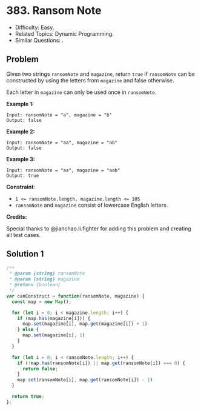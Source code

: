 # 383. Ransom Note

- Difficulty: Easy.
- Related Topics: Dynamic Programming.
- Similar Questions: .

## Problem

Given two strings `ransomNote` and `magazine`, return `true` if `ransomNote` can be constructed by using the letters from `magazine` and false otherwise.

Each letter in `magazine` can only be used once in `ransomNote`.

**Example 1:**
```
Input: ransomNote = "a", magazine = "b"
Output: false
```

**Example 2:**
```
Input: ransomNote = "aa", magazine = "ab"
Output: false
```

**Example 3:**
```
Input: ransomNote = "aa", magazine = "aab"
Output: true
```

**Constraint**:
- `1 <= ransomNote.length, magazine.length <= 105`
- `ransomNote` and `magazine` consist of lowercase English letters.

**Credits:** 

Special thanks to @jianchao.li.fighter for adding this problem and creating all test cases.

## Solution 1

```javascript
/**
 * @param {string} ransomNote
 * @param {string} magazine
 * @return {boolean}
 */
var canConstruct = function(ransomNote, magazine) {
  const map = new Map();

  for (let i = 0; i < magazine.length; i++) {
    if (map.has(magazine[i])) {
      map.set(magazine[i], map.get(magazine[i]) + 1)
    } else {
      map.set(magazine[i], 1)
    }
  }

  for (let i = 0; i < ransomNote.length; i++) {
    if (!map.has(ransomNote[i]) || map.get(ransomNote[i]) === 0) {
      return false;
    }
    map.set(ransomNote[i], map.get(ransomNote[i]) - 1)
  }

  return true;
};
```

